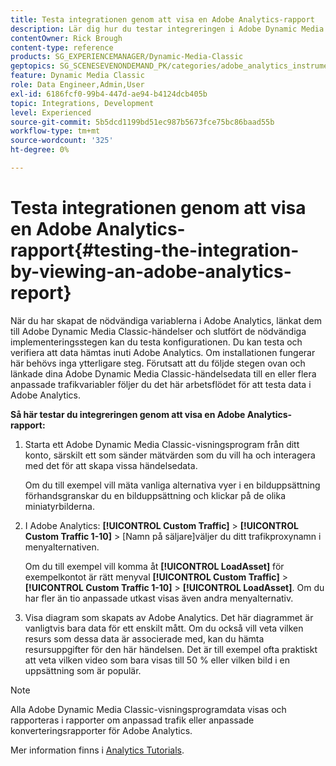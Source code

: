 ```yaml
---
title: Testa integrationen genom att visa en Adobe Analytics-rapport
description: Lär dig hur du testar integreringen i Adobe Dynamic Media Classic genom att visa en Adobe Analytics-rapport.
contentOwner: Rick Brough
content-type: reference
products: SG_EXPERIENCEMANAGER/Dynamic-Media-Classic
geptopics: SG_SCENESEVENONDEMAND_PK/categories/adobe_analytics_instrumentation_kit
feature: Dynamic Media Classic
role: Data Engineer,Admin,User
exl-id: 6186fcf0-99b4-447d-ae94-b4124dcb405b
topic: Integrations, Development
level: Experienced
source-git-commit: 5b5dcd1199bd51ec987b5673fce75bc86baad55b
workflow-type: tm+mt
source-wordcount: '325'
ht-degree: 0%

---
```


# Testa integrationen genom att visa en Adobe Analytics-rapport{#testing-the-integration-by-viewing-an-adobe-analytics-report}

När du har skapat de nödvändiga variablerna i Adobe Analytics, länkat dem till Adobe Dynamic Media Classic-händelser och slutfört de nödvändiga implementeringsstegen kan du testa konfigurationen. Du kan testa och verifiera att data hämtas inuti Adobe Analytics. Om installationen fungerar här behövs inga ytterligare steg. Förutsatt att du följde stegen ovan och länkade dina Adobe Dynamic Media Classic-händelsedata till en eller flera anpassade trafikvariabler följer du det här arbetsflödet för att testa data i Adobe Analytics.

**Så här testar du integreringen genom att visa en Adobe Analytics-rapport:**

1. Starta ett Adobe Dynamic Media Classic-visningsprogram från ditt konto, särskilt ett som sänder mätvärden som du vill ha och interagera med det för att skapa vissa händelsedata.

   Om du till exempel vill mäta vanliga alternativa vyer i en bilduppsättning förhandsgranskar du en bilduppsättning och klickar på de olika miniatyrbilderna.

1. I Adobe Analytics: **[!UICONTROL Custom Traffic]** > **[!UICONTROL Custom Traffic 1-10]** > [Namn på säljare]väljer du ditt trafikproxynamn i menyalternativen.

   Om du till exempel vill komma åt **[!UICONTROL LoadAsset]** för exempelkontot är rätt menyval **[!UICONTROL Custom Traffic]** > **[!UICONTROL Custom Traffic 1-10]** > **[!UICONTROL LoadAsset]**. Om du har fler än tio anpassade utkast visas även andra menyalternativ.

1. Visa diagram som skapats av Adobe Analytics. Det här diagrammet är vanligtvis bara data för ett enskilt mått. Om du också vill veta vilken resurs som dessa data är associerade med, kan du hämta resursuppgifter för den här händelsen. Det är till exempel ofta praktiskt att veta vilken video som bara visas till 50 % eller vilken bild i en uppsättning som är populär.

>[!NOTE]
>
>Alla Adobe Dynamic Media Classic-visningsprogramdata visas och rapporteras i rapporter om anpassad trafik eller anpassade konverteringsrapporter för Adobe Analytics.

Mer information finns i [Analytics Tutorials](https://experienceleague.adobe.com/en/docs/analytics-learn/tutorials/overview).
